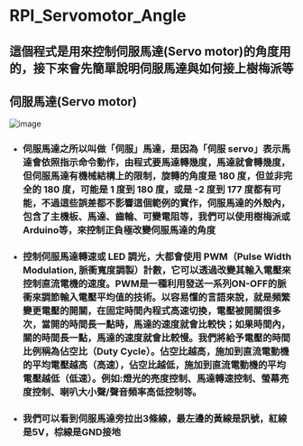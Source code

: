 # RPI_Servomotor_Angle
## 這個程式是用來控制伺服馬達(Servo motor)的角度用的，接下來會先簡單說明伺服馬達與如何接上樹梅派等

##  伺服馬達(Servo motor)  
![image](https://github.com/MeowWnag/RPI_Servomotor_Angle/assets/119922838/1f8cc05d-2de6-46a0-85ba-9eca09c225dc)
* ### 伺服馬達之所以叫做「伺服」馬達，是因為「伺服 servo」表示馬達會依照指示命令動作，由程式要馬達轉幾度，馬達就會轉幾度，但伺服馬達有機械結構上的限制，旋轉的角度是 180 度，但並非完全的 180 度，可能是 1 度到 180 度，或是 -2 度到 177 度都有可能，不過這些誤差都不影響這個範例的實作，伺服馬達的外殼內，包含了主機板、馬達、齒輪、可變電阻等，我們可以使用樹梅派或Arduino等，來控制正負極改變伺服馬達的角度
* ### 控制伺服馬達轉速或 LED 調光，大都會使用 PWM（Pulse Width Modulation, 脈衝寬度調製）計數，它可以透過改變其輸入電壓來控制直流電機的速度。PWM是一種利用發送一系列ON-OFF的脈衝來調節輸入電壓平均值的技術。以容易懂的言語來說，就是頻繁變更電壓的開關，在固定時間內程式高速切換，電壓被開關很多次，當開的時間長一點時，馬達的速度就會比較快；如果時間內，關的時間長一點，馬達的速度就會比較慢。我們將給予電壓的時間比例稱為佔空比（Duty Cycle）。佔空比越高，施加到直流電動機的平均電壓越高（高速），佔空比越低，施加到直流電動機的平均電壓越低（低速）。例如:燈光的亮度控制、馬達轉速控制、螢幕亮度控制、喇叭大小聲/聲音頻率高低控制等。
* ### 我們可以看到伺服馬達旁拉出3條線，最左邊的黃線是訊號，紅線是5V，棕線是GND接地




